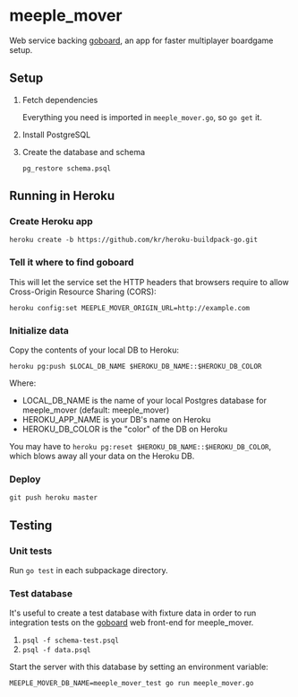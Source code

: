meeple_mover
============

Web service backing [goboard](https://github.com/rkbodenner/goboard), an app for faster multiplayer boardgame setup.

## Setup

1. Fetch dependencies

    Everything you need is imported in `meeple_mover.go`, so `go get` it.

2. Install PostgreSQL

3. Create the database and schema

    `pg_restore schema.psql`

## Running in Heroku

### Create Heroku app
`heroku create -b https://github.com/kr/heroku-buildpack-go.git`

### Tell it where to find goboard
This will let the service set the HTTP headers that browsers require to allow Cross-Origin Resource Sharing (CORS):

`heroku config:set MEEPLE_MOVER_ORIGIN_URL=http://example.com`

### Initialize data
Copy the contents of your local DB to Heroku:

`heroku pg:push $LOCAL_DB_NAME $HEROKU_DB_NAME::$HEROKU_DB_COLOR`

Where:
* LOCAL_DB_NAME is the name of your local Postgres database for meeple_mover (default: meeple_mover)
* HEROKU_APP_NAME is your DB's name on Heroku
* HEROKU_DB_COLOR is the "color" of the DB on Heroku

You may have to `heroku pg:reset $HEROKU_DB_NAME::$HEROKU_DB_COLOR`, which blows away all your data on the Heroku DB.

### Deploy
`git push heroku master`

## Testing
### Unit tests
Run `go test` in each subpackage directory.

### Test database
It's useful to create a test database with fixture data in order to run integration tests on the [goboard](https://github.com/rkbodenner/goboard) web front-end for meeple_mover.

1. `psql -f schema-test.psql`
2. `psql -f data.psql`

Start the server with this database by setting an environment variable:

`MEEPLE_MOVER_DB_NAME=meeple_mover_test go run meeple_mover.go`
